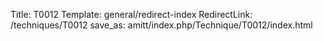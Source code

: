 Title: T0012
Template: general/redirect-index
RedirectLink: /techniques/T0012
save_as: amitt/index.php/Technique/T0012/index.html